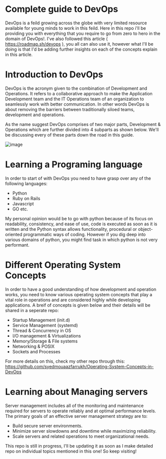 # Complete guide to DevOps

DevOps is a feild growing across the globe with very limited resource available for young minds to work in this feild. Here in this repo i'll be providing you with everything that you require to go from zero to hero in the domain of DevOps!. I've also followed this article ( https://roadmap.sh/devops ), you all can also use it, however what I'll be doing is that I'd be adding further insights on each of the concepts explain in this article.

# Introduction to DevOps

DevOps is the acronym given to the combination of Development and Operations. It refers to a collaborative approach to make the Application Development team and the IT Operations team of an organization to seamlessly work with better communication. In other words DevOps is about removing the barriers between traditionally siloed teams, development and operations.

As the name suggest DevOps comprises of two major parts, Development & Operations which are further divided into 4 subparts as shown below. We'll be discussing every of these parts down the road in this guide.

![image](https://user-images.githubusercontent.com/97732099/194718225-6c461ba5-2de7-4025-a43e-7929b1ef2283.png)



# Learning a Programing language

In order to start of with DevOps you need to have grasp over any of the following languages:

  - Python
  - Ruby on Rails
  - Javascript
  - GO etc.

My personal opinion would be to go with python because of its focus on readability, consistency, and ease of use, code is executed as soon as it is written and the Python syntax allows functionality, procedural or object-oriented programmatic ways of coding. However if you dig deep into various domains of python, you might find task in which python is not very performant.


# Different Operating System Concepts

In order to have a good understanding of how development and operation works, you need to know various operating system concepts that play a vital role in operations and are considered highly while developing applications. A breif of concepts is given below and their details will be shared in a seperate repo:

  - Startup Management (init.d)
  - Service Management (systemd)
  - Thread & Concurrency in OS 
  - I/O management & Virtualizations
  - Memory/Storage & File systems
  - Networking & POSIX
  - Sockets and Processes

For more details on this, check my other repo through this: https://github.com/syedmouaazfarrukh/Operating-System-Concepts-in-DevOps 


# Learning about Managing servers

Server management includes all of the monitoring and maintenance required for servers to operate reliably and at optimal performance levels. The primary goals of an effective server management strategy are to:

 - Build secure server environments.
 - Minimize server slowdowns and downtime while maximizing reliability.
 - Scale servers and related operations to meet organizational needs.



This repo is still in progress, I'll be updating it as soon as I make detailed repo on individual topics mentioned in this one!
So keep visiting!

